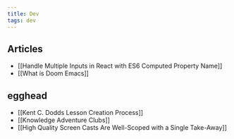 ```yaml
---
title: Dev
tags: dev
---
```


## Articles

- [[Handle Multiple Inputs in React with ES6 Computed Property Name]]
- [[What is Doom Emacs]]
## egghead
- [[Kent C. Dodds Lesson Creation Process]]
- [[Knowledge Adventure Clubs]]
- [[High Quality Screen Casts Are Well-Scoped with a Single Take-Away]]
